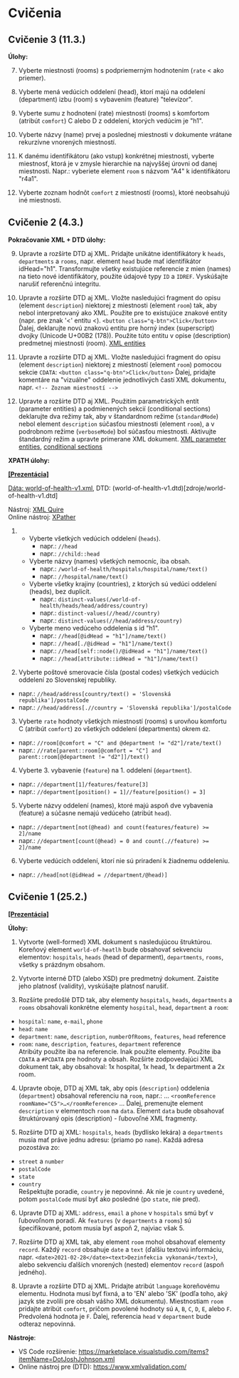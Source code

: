 # Cvičenia

## Cvičenie 3 (11.3.) ## 

**Úlohy:**  

7. Vyberte miestnosti (rooms) s podpriemerným hodnotením (`rate` < ako priemer).

8. Vyberte mená vedúcich oddelení (head), ktorí majú na oddelení (department) izbu (room) s vybavením (feature) "televízor". 

9. Vyberte sumu z hodnotení (rate) miestností (rooms) s komfortom (atribút `comfort`) C alebo D z oddelení, ktorých vedúcim je "h1".

10. Vyberte názvy (name) prvej a poslednej miestnosti v dokumente vrátane rekurzívne vnorených miestností.

11. K danému identifikátoru (ako vstup) konkrétnej miestnosti, vyberte miestnosť, ktorá je v zmysle hierarchie na najvyššej úrovni od danej miestnosti. Napr.: vyberiete element `room` s názvom "A4" k identifikátoru "r4a1".

12. Vyberte zoznam hodnôt `comfort` z miestností (rooms), ktoré neobsahujú iné miestnosti.


## Cvičenie 2 (4.3.) ## 

**Pokračovanie XML + DTD úlohy:** 

9. Upravte a rozšírte DTD aj XML. Pridajte unikátne identifikátory k `heads`, `departments` a `rooms`, napr. element `head` bude mať identifikátor idHead="h1". Transformujte všetky existujúce referencie z mien (names) na tieto nové identifikátory, použite údajové typy `ID` a `IDREF`. Vyskúšajte narušiť referenčnú integritu.

10. Upravte a rozšírte DTD aj XML. Vložte nasledujúci fragment do opisu (element `description`) niektorej z miestnosti (element `room`) tak, aby nebol interpretovaný ako XML. Použite pre to existujúce znakové entity (napr. pre znak '<' entitu &lt;).
`<button class="q-btn">Click</button>`
Ďalej, deklarujte novú znakovú entitu pre horný index (superscript) dvojky (Unicode U+00B2 (178)). Použite túto entitu v opise (description) predmetnej miestnosti (room). [XML entities](https://www.w3resource.com/xml/entities.php)

11. Upravte a rozšírte DTD aj XML. Vložte nasledujúci fragment do opisu (element `description`) niektorej z miestností (element `room`) pomocou sekcie `CDATA`:
`<button class="q-btn">Click</button>`
Ďalej, pridajte komentáre na "vizuálne" oddelenie jednotlivých častí
XML dokumentu, napr. `<!-- Zoznam miestností -->`

12. Upravte a rozšírte DTD aj XML. Použitím parametrických entít (parameter entities) a podmienených sekcií (conditional sections) deklarujte dva režimy tak, aby v štandardnom režime (`standardMode`) nebol element `description` súčasťou miestnosti (element `room`), a v podrobnom režime (`verboseMode`) bol súčasťou miestnosti. Aktivujte štandardný režim a upravte primerane XML dokument. [XML parameter entities](https://www.w3resource.com/xml/parameter-entities.php), [conditional sections](https://xmlwriter.net/xml_guide/conditional_section.shtml)


**XPATH úlohy:** 

**[[Prezentácia]](zdroje/cv2.pdf)**  

[Dáta: world-of-health-v1.xml](zdroje/world-of-health-v1.xml), DTD: (world-of-health-v1.dtd)[zdroje/world-of-health-v1.dtd]  

Nástroj: [XML Quire](http://qutoric.com/xmlquire/)   
Online nástroj: [XPather](http://xpather.com/)   

1.
	* Vyberte všetkých vedúcich oddelení (`heads`).  
       * napr.: `//head`  
	   * napr.: `//child::head`  
	* Vyberte názvy (names) všetkých nemocníc, iba obsah.
	   * napr.: `/world-of-health/hospitals/hospital/name/text()`
	   * napr.: `//hospital/name/text()`
	* Vyberte všetky krajiny (countries), z ktorých sú vedúci oddelení (heads), bez duplicít.
	   * napr.: `distinct-values(/world-of-health/heads/head/address/country)`
       * napr.: `distinct-values(//head//country)`
	   * napr.: `distinct-values(//head/address/country)`
	* Vyberte meno vedúceho oddelenia s id "h1".
	   * napr.: `//head[@idHead = "h1"]/name/text()`
	   * napr.: `//head[./@idHead = "h1"]/name/text()`
	   * napr.: `//head[self::node()/@idHead = "h1"]/name/text()`
	   * napr.: `//head[attribute::idHead = "h1"]/name/text()`

2. Vyberte poštové smerovacie čísla (postal codes) všetkých vedúcich oddelení zo Slovenskej republiky.  
  * napr.: `//head/address[country/text() = 'Slovenská republika']/postalCode`
  * napr.: `//head/address[.//country = 'Slovenská republika']/postalCode`

3. Vyberte `rate` hodnoty všetkých miestností (rooms) s urovňou komfortu  C (atribút `comfort`) zo všetkých oddelení (departments) okrem `d2`.
  * napr.: `//room[@comfort = "C" and @department != "d2"]/rate/text()`
  * napr.: `//rate[parent::room[@comfort = "C"] and parent::room[@department != "d2"]]/text()`

4. Vyberte 3. vybavenie (`feature`) na 1. oddelení (`department`).
  * napr.: `//department[1]/features/feature[3]`
  * napr.: `//department[position() = 1]//feature[position() = 3]`

5. Vyberte názvy oddelení (names), ktoré majú aspoň dve vybavenia (feature) a súčasne nemajú vedúceho (atribút `head`).
  * napr.: `//department[not(@head) and count(features/feature) >= 2]/name`
  * napr.: `//department[count(@head) = 0 and count(.//feature) >= 2]/name`

6. Vyberte vedúcich oddelení, ktorí nie sú priradení k žiadnemu oddeleniu. 
  * napr.: `//head[not(@idHead = //department/@head)]`


## Cvičenie 1 (25.2.) ## 

**[[Prezentácia]](zdroje/cv1.pdf)**
    
**Úlohy:**  

1. Vytvorte (well-formed) XML dokument s nasledujúcou štruktúrou. Koreňový element `world-of-heatlh` bude obsahovať sekvenciu elementov: `hospitals`, `heads` (head of deparment), `departments`, `rooms`, všetky s prázdnym obsahom.

2. Vytvorte interné DTD (alebo XSD) pre predmetný dokument. Zaistite jeho platnosť (validity), vyskúšajte platnosť narušiť.

3. Rozšírte predošlé DTD tak, aby elementy `hospitals`, `heads`, `departments` a `rooms` obsahovali konkrétne elementy `hospital`, `head`, `department` a `room`:
* `hospital`: `name`, `e-mail`, `phone`
* `head`: `name`
* `department`: `name`, `description`, `numberOfRooms`, `features`, `head` reference
* `room`: `name`, `description`, `features`, `department` reference   
Atribúty použite iba na referencie. Inak použite elementy.
Použite iba `CDATA` a `#PCDATA` pre hodnoty a obsah.
Rozšírte zodpovedajúci XML dokument tak, aby obsahoval: 1x hospital, 1x head, 1x department a 2x room.

4. Upravte oboje, DTD aj XML tak, aby opis (`description`) oddelenia (`department`) obsahoval referenciu na `room`, napr.: ... `<roomReference roomName="C5">…</roomReference>` ... Ďalej, premenujte element `description` v elementoch `room` na `data`. Element `data` bude obsahovať štruktúrovaný opis (description) - ľubovoľné XML fragmenty.

5. Rozšírte DTD aj XML: `hospitals`, `heads` (bydlisko lekára) a `departments` musia mať práve jednu adresu: (priamo po `name`). Každá adresa pozostáva zo:  
* `street` a `number`
* `postalCode`
* `state`
* `country`  
Rešpektujte poradie, `country` je nepovinné. Ak nie je `country` uvedené, potom `postalCode` musí byť ako posledné (po `state`, nie pred).

6. Upravte DTD aj XML: `address`, `email` a `phone` v `hospitals` smú byť v ľubovoľnom poradí. Ak `features` (v `departments` a `rooms`) sú špecifikované, potom musia byť aspoň 2, najviac však 5. 

7. Rozšírte DTD aj XML tak, aby element `room` mohol obsahovať elementy `record`. Každý `record` obsahuje `date` a `text` (ďalšiu textovú informáciu, napr. `<date>2021-02-28</date><text>Dezinfekcia vykonaná</text>`), alebo sekvenciu ďalších vnorených (nested) elementov `record` (aspoň jedného).

8. Upravte a rozšírte DTD aj XML. Pridajte atribút `language` koreňovému elementu. Hodnota musí byť fixná, a to 'EN' alebo 'SK' (podľa toho, aký jazyk ste zvolili pre obsah vášho XML dokumentu). Miestnostiam `room` pridajte atribút `comfort`, pričom povolené hodnoty sú `A`, `B`, `C`, `D`, `E`, alebo `F`. Predvolená hodnota je `F`. Ďalej, referencia `head` v `department` bude odteraz nepovinná. 


**Nástroje**:
* VS Code rozšírenie: https://marketplace.visualstudio.com/items?itemName=DotJoshJohnson.xml  
* Online nástroj pre (DTD): https://www.xmlvalidation.com/  
